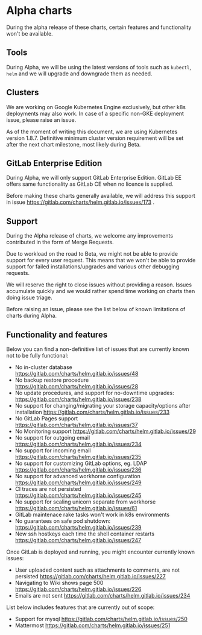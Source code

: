 # Alpha charts

During the alpha release of these charts, certain features and functionality
won't be available.

## Tools

During Alpha, we will be using the latest versions of tools such as `kubectl`,
`helm` and we will upgrade and downgrade them as needed.

## Clusters

We are working on Google Kubernetes Engine exclusively, but other k8s deployments
may also work. In case of a specific non-GKE deployment issue, please raise an issue.

As of the moment of writing this document, we are using Kubernetes version 1.8.7.
Definitive minimum cluster version requirement will be set after the next
chart milestone, most likely during Beta.

## GitLab Enterprise Edition

During Alpha, we will only support GitLab Enterprise Edition. GitLab EE offers
same functionality as GitLab CE when no licence is supplied.

Before making these charts generally available, we will address this support
in issue https://gitlab.com/charts/helm.gitlab.io/issues/173 .

## Support

During the Alpha release of charts, we welcome any improvements contributed in the
form of Merge Requests.

Due to workload on the road to Beta, we might not be able to provide support for
every user request. This means that we won't be able to provide support
for failed installations/upgrades and various other debugging requests.

We will reserve the right to close issues without providing a reason. Issues
accumulate quickly and we would rather spend time working on charts then doing
issue triage.

Before raising an issue, please see the list below of known limitations of charts
during Alpha.

## Functionality and features

Below you can find a non-definitive list of issues that are currently known
not to be fully functional:

* No in-cluster database https://gitlab.com/charts/helm.gitlab.io/issues/48
* No backup restore procedure https://gitlab.com/charts/helm.gitlab.io/issues/28
* No update procedures, and support for no-downtime upgrades: https://gitlab.com/charts/helm.gitlab.io/issues/238
* No support for changing/migrating your storage capacity/options after installation https://gitlab.com/charts/helm.gitlab.io/issues/233
* No GitLab Pages support https://gitlab.com/charts/helm.gitlab.io/issues/37
* No Monitoring support https://gitlab.com/charts/helm.gitlab.io/issues/29
* No support for outgoing email https://gitlab.com/charts/helm.gitlab.io/issues/234
* No support for incoming email https://gitlab.com/charts/helm.gitlab.io/issues/235
* No support for customizing GitLab options, eg. LDAP https://gitlab.com/charts/helm.gitlab.io/issues/236
* No support for advanced workhorse configuration https://gitlab.com/charts/helm.gitlab.io/issues/249
* CI traces are not persisted https://gitlab.com/charts/helm.gitlab.io/issues/245
* No support for scaling unicorn separate from workhorse https://gitlab.com/charts/helm.gitlab.io/issues/61
* GitLab maintenace rake tasks won't work in k8s environments
* No guarantees on safe pod shutdown: https://gitlab.com/charts/helm.gitlab.io/issues/239
* New ssh hostkeys each time the shell container restarts https://gitlab.com/charts/helm.gitlab.io/issues/247

Once GitLab is deployed and running, you might encounter currently known issues:

* User uploaded content such as attachments to comments, are not persisted https://gitlab.com/charts/helm.gitlab.io/issues/227
* Navigating to Wiki shows page 500 https://gitlab.com/charts/helm.gitlab.io/issues/226
* Emails are not sent https://gitlab.com/charts/helm.gitlab.io/issues/234

List below includes features that are currently out of scope:

* Support for mysql https://gitlab.com/charts/helm.gitlab.io/issues/250
* Mattermost https://gitlab.com/charts/helm.gitlab.io/issues/251
